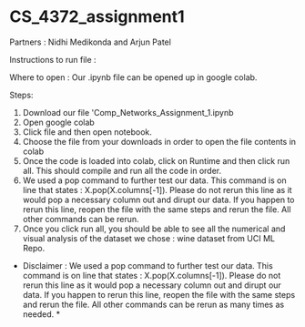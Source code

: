 # CS_4372_assignment1

Partners : Nidhi Medikonda and Arjun Patel

Instructions to run file :

  Where to open : Our .ipynb file can be opened up in google colab. 

  Steps:
  1) Download our file 'Comp_Networks_Assignment_1.ipynb
  2) Open google colab
  3) Click file and then open notebook.
  4) Choose the file from your downloads in order to open the file contents in colab
  5) Once the code is loaded into colab, click on Runtime and then click run all. This should compile and run all the code in order.
  6) We used a pop command to further test our data. This command is on line that states : X.pop(X.columns[-1]). Please do not rerun this line as it would pop a necessary column out and dirupt our data. If you happen to rerun this line, reopen the file with the same steps and rerun the file. All other commands can be rerun.
  7) Once you click run all, you should be able to see all the numerical and visual analysis of the dataset we chose : wine dataset from UCI ML Repo.


* Disclaimer : We used a pop command to further test our data. This command is on line that states : X.pop(X.columns[-1]). Please do not rerun this line as it would pop a necessary column out and dirupt our data. If you happen to rerun this line, reopen the file with the same steps and rerun the file. All other commands can be rerun as many times as needed. *
